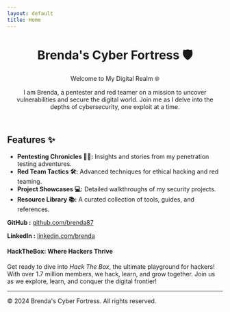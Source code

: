 ```yaml
---
layout: default
title: Home
---
```



  <header>
    <h1>Brenda's Cyber Fortress 🛡️</h1>
    <p>Welcome to My Digital Realm 🌐</p>
    <p>I am Brenda, a pentester and red teamer on a mission to uncover vulnerabilities and secure the digital world. Join me as I delve into the depths of cybersecurity, one exploit at a time.</p>
  </header>

  <section id="features">
    <h2>Features ✨</h2>
    <ul>
      <li><strong>Pentesting Chronicles 🕵️‍♀️:</strong> Insights and stories from my penetration testing adventures.</li>
      <li><strong>Red Team Tactics 🛠️:</strong> Advanced techniques for ethical hacking and red teaming.</li>
      <li><strong>Project Showcases 💻:</strong> Detailed walkthroughs of my security projects.</li>
      <li><strong>Resource Library 📚:</strong> A curated collection of tools, guides, and references.</li>
    </ul>
  </section>

 <p><strong>GitHub :</strong> <a href="https://github.com/brenda87">github.com/brenda87</a></p>
 <p><strong>LinkedIn :</strong> <a href="https://www.linkedin.com/in/brenda-kawira-162875222/">linkedin.com/brenda</a></p>
  

<h4 class="mume-header" id="hackthebox">HackTheBox: Where Hackers Thrive</h4>
<p>Get ready to dive into <em>Hack The Box</em>, the ultimate playground for hackers! With over 1.7 million members, we hack, learn, and grow together. Join us as we explore, learn, and conquer the digital frontier!</p>
<hr>



<footer>
    <p>&copy; 2024 Brenda's Cyber Fortress. All rights reserved.</p>
  </footer>
